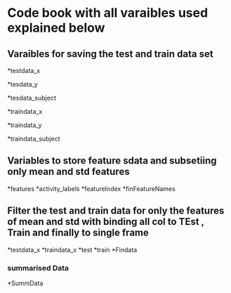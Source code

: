 # Code book with all varaibles used explained below #
## Varaibles for saving the test and train data set ##
*testdata_x


*tesdata_y


*tesdata_subject


*traindata_x


*traindata_y


*traindata_subject

## Variables to store feature sdata and subsetiing only mean and std features ##
*features
*activity_labels
*featureIndex
*finFeatureNames

## Filter the test and train data for only the features of mean and std with binding all col to TEst , Train and finally to single frame ##
*testdata_x
*traindata_x
*test
*train
*Findata

### summarised Data ###
*SummData